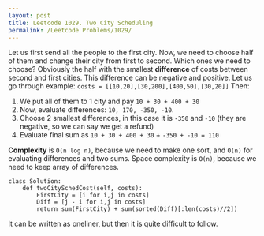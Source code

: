 ```yaml
---
layout: post
title: Leetcode 1029. Two City Scheduling
permalink: /Leetcode Problems/1029/
---
```


Let us first send all the people to the first city. Now, we need to choose half of them and change their city from first to second. Which ones we need to choose? Obviously the half with the smallest **difference** of costs between second and first cities. This difference can be negative and positive. Let us go through example: `costs = [[10,20],[30,200],[400,50],[30,20]]`
Then:
1. We put all of them to 1 city and pay `10 + 30 + 400 + 30`
2. Now, evaluate differences: `10, 170, -350, -10`.
3. Choose 2 smallest differences, in this case it is `-350` and `-10` (they are negative, so we can say we get a refund)
4. Evaluate final sum as `10 + 30 + 400 + 30` + `-350 + -10 = 110`

**Complexity** is `O(n log n)`, because we need to make one sort, and `O(n)` for evaluating differences and two sums. Space complexity is `O(n)`, because we need to keep array of differences.

```
class Solution:
    def twoCitySchedCost(self, costs):
        FirstCity = [i for i,j in costs]
        Diff = [j - i for i,j in costs]
        return sum(FirstCity) + sum(sorted(Diff)[:len(costs)//2])
```

It can be written as oneliner, but then it is quite difficult to follow.
